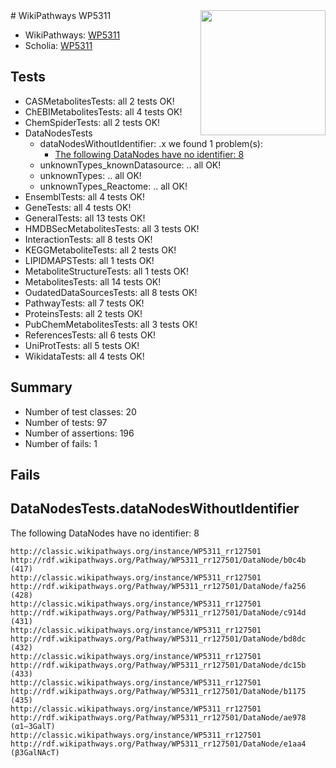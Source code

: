 <img style="float: right; width: 200px" src="https://upload.wikimedia.org/wikipedia/commons/thumb/8/83/Wplogo_with_text_500.png/640px-Wplogo_with_text_500.png" />
# WikiPathways WP5311

* WikiPathways: [WP5311](https://wikipathways.org/pathways/WP5311)
* Scholia: [WP5311](https://scholia.toolforge.org/wikipathways/WP5311)
## Tests
* CASMetabolitesTests: all 2 tests OK!
* ChEBIMetabolitesTests: all 4 tests OK!
* ChemSpiderTests: all 2 tests OK!
* DataNodesTests
    * dataNodesWithoutIdentifier: .x we found 1 problem(s):
        * [The following DataNodes have no identifier: 8](#d2d32fa7)
    * unknownTypes_knownDatasource: .. all OK!
    * unknownTypes: .. all OK!
    * unknownTypes_Reactome: .. all OK!
* EnsemblTests: all 4 tests OK!
* GeneTests: all 4 tests OK!
* GeneralTests: all 13 tests OK!
* HMDBSecMetabolitesTests: all 3 tests OK!
* InteractionTests: all 8 tests OK!
* KEGGMetaboliteTests: all 2 tests OK!
* LIPIDMAPSTests: all 1 tests OK!
* MetaboliteStructureTests: all 1 tests OK!
* MetabolitesTests: all 14 tests OK!
* OudatedDataSourcesTests: all 8 tests OK!
* PathwayTests: all 7 tests OK!
* ProteinsTests: all 2 tests OK!
* PubChemMetabolitesTests: all 3 tests OK!
* ReferencesTests: all 6 tests OK!
* UniProtTests: all 5 tests OK!
* WikidataTests: all 4 tests OK!


## Summary

* Number of test classes: 20
* Number of tests: 97
* Number of assertions: 196
* Number of fails: 1

## Fails

<a name="d2d32fa7" />

## DataNodesTests.dataNodesWithoutIdentifier

The following DataNodes have no identifier: 8
```
http://classic.wikipathways.org/instance/WP5311_rr127501 http://rdf.wikipathways.org/Pathway/WP5311_rr127501/DataNode/b0c4b (417)
http://classic.wikipathways.org/instance/WP5311_rr127501 http://rdf.wikipathways.org/Pathway/WP5311_rr127501/DataNode/fa256 (428)
http://classic.wikipathways.org/instance/WP5311_rr127501 http://rdf.wikipathways.org/Pathway/WP5311_rr127501/DataNode/c914d (431)
http://classic.wikipathways.org/instance/WP5311_rr127501 http://rdf.wikipathways.org/Pathway/WP5311_rr127501/DataNode/bd8dc (432)
http://classic.wikipathways.org/instance/WP5311_rr127501 http://rdf.wikipathways.org/Pathway/WP5311_rr127501/DataNode/dc15b (433)
http://classic.wikipathways.org/instance/WP5311_rr127501 http://rdf.wikipathways.org/Pathway/WP5311_rr127501/DataNode/b1175 (435)
http://classic.wikipathways.org/instance/WP5311_rr127501 http://rdf.wikipathways.org/Pathway/WP5311_rr127501/DataNode/ae978 (α1–3GalT)
http://classic.wikipathways.org/instance/WP5311_rr127501 http://rdf.wikipathways.org/Pathway/WP5311_rr127501/DataNode/e1aa4 (β3GalNAcT)
```

